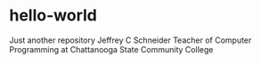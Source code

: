 # hello-world
Just another repository
Jeffrey C Schneider Teacher of Computer Programming at Chattanooga State Community College

